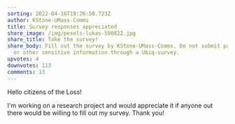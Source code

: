 ```yaml
---
sorting: 2022-04-16T19:26:50.723Z
author: KStone-UMass-Comms
title: Survey responses appreciated
share_image: /img/pexels-lukas-590022.jpg
share_title: Take the survey!
share_body: Fill out the survey by KStone-UMass-Comms. Do not submit passwords
  or other sensitive information through a Ubiq-survey.
upvotes: 4
downvotes: 113
comments: 13
---
```

Hello citizens of the Loss!

I'm working on a research project and would appreciate it if anyone out there would be willing to fill out my survey. Thank you!